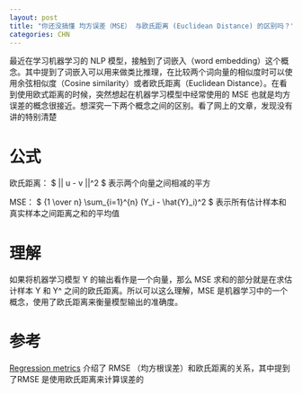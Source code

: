 ```yaml
---
layout: post
title: "你还没搞懂 均方误差（MSE） 与欧氏距离 (Euclidean Distance) 的区别吗？"
categories: CHN
---
```


最近在学习机器学习的 NLP 模型，接触到了词嵌入（word embedding）这个概念。其中提到了词嵌入可以用来做类比推理，在比较两个词向量的相似度时可以使用余弦相似度（Cosine similarity）或者欧氏距离（Euclidean Distance）。在看到使用欧式距离的时候，突然想起在机器学习模型中经常使用的 MSE 也就是均方误差的概念很接近。想深究一下两个概念之间的区别。看了网上的文章，发现没有讲的特别清楚

# 公式

欧氏距离： $ || u - v ||^2 $
表示两个向量之间相减的平方

MSE： $ {1 \over n} \sum_{i=1}^{n} (Y_i - \hat{Y}_i)^2 $
表示所有估计样本和真实样本之间距离之和的平均值

# 理解

如果将机器学习模型 Y 的输出看作是一个向量，那么 MSE 求和的部分就是在求估计样本 Y 和 Y^  之间的欧氏距离。所以可以这么理解，MSE 是机器学习中的一个概念，使用了欧氏距离来衡量模型输出的准确度。

# 参考

[Regression metrics](https://apple.github.io/turicreate/docs/userguide/evaluation/regression.html) 介绍了 RMSE （均方根误差）和欧氏距离的关系，其中提到了RMSE 是使用欧氏距离来计算误差的
